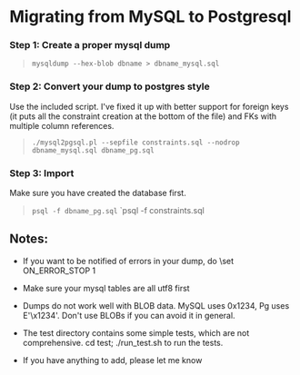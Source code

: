 Migrating from MySQL to Postgresql
==================================

### Step 1: Create a proper mysql dump

> `mysqldump --hex-blob dbname > dbname_mysql.sql`

### Step 2: Convert your dump to postgres style

Use the included script. I've fixed it up with better support for
foreign keys (it puts all the constraint creation at the bottom of the
file) and FKs with multiple column references.

> `./mysql2pgsql.pl --sepfile constraints.sql --nodrop dbname_mysql.sql dbname_pg.sql`

### Step 3: Import

Make sure you have created the database first.

> `psql -f dbname_pg.sql`
> `psql -f constraints.sql

Notes:
------

* If you want to be notified of errors in your dump, do \set ON_ERROR_STOP 1

* Make sure your mysql tables are all utf8 first

* Dumps do not work well with BLOB data. MySQL uses 0x1234, Pg uses
  E'\\x1234'. Don't use BLOBs if you can avoid it in general.

* The test directory contains some simple tests, which are not comprehensive.
  cd test; ./run_test.sh to run the tests. 

* If you have anything to add, please let me know
